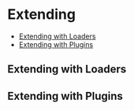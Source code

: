 # Extending

* [Extending with Loaders](#extending-with-loaders)
* [Extending with Plugins](#extending-with-plugins)

## Extending with Loaders

## Extending with Plugins
